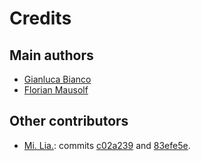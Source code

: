 # Credits

## Main authors

- [Gianluca Bianco](https://github.com/JustWhit3)
- [Florian Mausolf](https://github.com/FloMau)

## Other contributors

- [Mi. Lia.](https://github.com/mlliarm): commits [c02a239](https://github.com/JustWhit3/higgs-decay-classification/commit/c02a2399a37dbcf5e0353fe6a99e29bb3fae480e) and [83efe5e](https://github.com/JustWhit3/higgs-decay-classification/commit/83efe5e7525e5f65816663663b60c8341ca90df0).

<!-- ALL-CONTRIBUTORS-LIST:START - Do not remove or modify this section -->
<!-- ALL-CONTRIBUTORS-LIST:END -->
